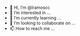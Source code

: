 - 👋 Hi, I’m @lramoscc
- 👀 I’m interested in ...
- 🌱 I’m currently learning ...
- 💞️ I’m looking to collaborate on ...
- 📫 How to reach me ...

<!---
lramoscc/lramoscc is a ✨ special ✨ repository because its `README.md` (this file) appears on your GitHub profile.
You can click the Preview link to take a look at your changes.
--->
